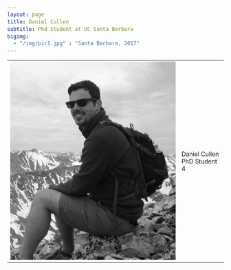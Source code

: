 ```yaml
---
layout: page
title: Daniel Cullen
subtitle: Phd Student at UC Santa Barbara
bigimg:
  - "/img/pic1.jpg" : "Santa Barbara, 2017"
---
```


<table style="width:100%">

  <tr>
    <td><img src="/img/dcullen2.jpg" width="425"/></td>
    <td>Daniel Cullen </br> PhD Student 4 </td>
  </tr>
</table>
